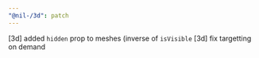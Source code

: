 ```yaml
---
"@nil-/3d": patch
---
```


[3d] added `hidden` prop to meshes (inverse of `isVisible`
[3d] fix targetting on demand
